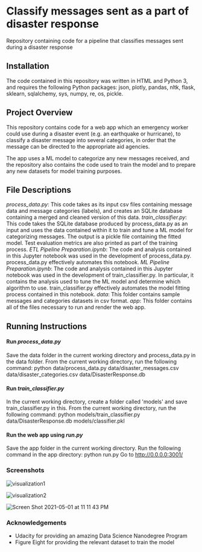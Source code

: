 # Classify messages sent as a part of disaster response
Repository containing code for a pipeline that classifies messages sent during a disaster response

## Installation

The code contained in this repository was written in HTML and Python 3, and requires the following Python packages: json, plotly, pandas, nltk, flask, sklearn, sqlalchemy, sys, numpy, re, os, pickle.

## Project Overview
This repository contains code for a web app which an emergency worker could use during a disaster event (e.g. an earthquake or hurricane), to classify a disaster message into several categories, in order that the message can be directed to the appropriate aid agencies.

The app uses a ML model to categorize any new messages received, and the repository also contains the code used to train the model and to prepare any new datasets for model training purposes.

## File Descriptions

*process_data.py*: This code takes as its input csv files containing message data and message categories (labels), and creates an SQLite database containing a merged and cleaned version of this data.
*train_classifier.py*: This code takes the SQLite database produced by process_data.py as an input and uses the data contained within it to train and tune a ML model for categorizing messages. The output is a pickle file containing the fitted model. Test evaluation metrics are also printed as part of the training process.
*ETL Pipeline Preparation.ipynb*: The code and analysis contained in this Jupyter notebook was used in the development of process_data.py. process_data.py effectively automates this notebook.
*ML Pipeline Preparation.ipynb*: The code and analysis contained in this Jupyter notebook was used in the development of train_classifier.py. In particular, it contains the analysis used to tune the ML model and determine which algorithm to use. train_classifier.py effectively automates the model fitting process contained in this notebook.
*data*: This folder contains sample messages and categories datasets in csv format.
*app*: This folder contains all of the files necessary to run and render the web app.

## Running Instructions

#### Run *process_data.py*
Save the data folder in the current working directory and process_data.py in the data folder.
From the current working directory, run the following command: python data/process_data.py data/disaster_messages.csv data/disaster_categories.csv data/DisasterResponse.db

#### Run *train_classifier.py*
In the current working directory, create a folder called 'models' and save train_classifier.py in this.
From the current working directory, run the following command: python models/train_classifier.py data/DisasterResponse.db models/classifier.pkl

#### Run the web app using *run.py*
Save the app folder in the current working directory.
Run the following command in the app directory: python run.py
Go to http://0.0.0.0:3001/

### Screenshots

![visualization1](https://user-images.githubusercontent.com/10462415/116804179-9636e980-aad1-11eb-893e-4c07819ab95b.png)

![visualization2](https://user-images.githubusercontent.com/10462415/116804271-5d4b4480-aad2-11eb-95a5-3b5874c86df1.png)

![Screen Shot 2021-05-01 at 11 11 43 PM](https://user-images.githubusercontent.com/10462415/116804344-db0f5000-aad2-11eb-8f86-d7bc7c4dd90c.png)

### Acknowledgements

- Udacity for providing an amazing Data Science Nanodegree Program
- Figure Eight for providing the relevant dataset to train the model
